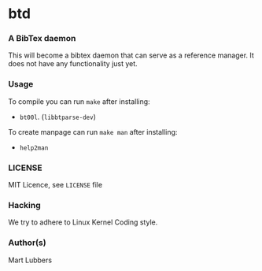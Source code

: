 # btd
### A BibTex daemon
This will become a bibtex daemon that can serve as a reference manager. It
does not have any functionality just yet.

### Usage
To compile you can run `make` after installing:
- `bt00l`. (`libbtparse-dev`)

To create manpage can run `make man` after installing:
- `help2man`

### LICENSE
MIT Licence, see `LICENSE` file

### Hacking
We try to adhere to Linux Kernel Coding style.

### Author(s)
Mart Lubbers
